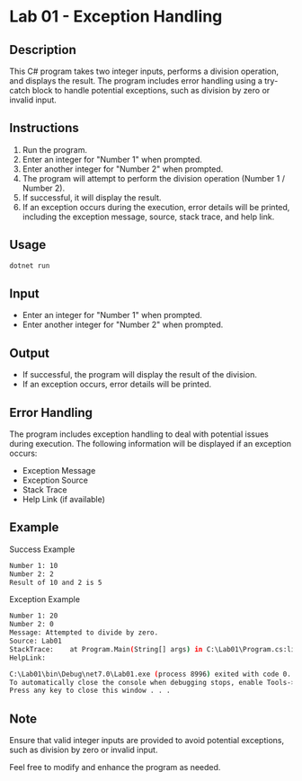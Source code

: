 # Lab 01 - Exception Handling

## Description
This C# program takes two integer inputs, performs a division operation, and displays the result. The program includes error handling using a try-catch block to handle potential exceptions, such as division by zero or invalid input.

## Instructions
1. Run the program.
2. Enter an integer for "Number 1" when prompted.
3. Enter another integer for "Number 2" when prompted.
4. The program will attempt to perform the division operation (Number 1 / Number 2).
5. If successful, it will display the result.
6. If an exception occurs during the execution, error details will be printed, including the exception message, source, stack trace, and help link.

## Usage
```bash
dotnet run
```

## Input
- Enter an integer for "Number 1" when prompted.
- Enter another integer for "Number 2" when prompted.

## Output
- If successful, the program will display the result of the division.
- If an exception occurs, error details will be printed.

## Error Handling
The program includes exception handling to deal with potential issues during execution. The following information will be displayed if an exception occurs:
- Exception Message
- Exception Source
- Stack Trace
- Help Link (if available)

## Example
Success Example
```bash
Number 1: 10
Number 2: 2
Result of 10 and 2 is 5
```
Exception Example
```bash
Number 1: 20
Number 2: 0
Message: Attempted to divide by zero.
Source: Lab01
StackTrace:    at Program.Main(String[] args) in C:\Lab01\Program.cs:line 13
HelpLink:

C:\Lab01\bin\Debug\net7.0\Lab01.exe (process 8996) exited with code 0.
To automatically close the console when debugging stops, enable Tools->Options->Debugging->Automatically close the console when debugging stops.
Press any key to close this window . . .
```

## Note
Ensure that valid integer inputs are provided to avoid potential exceptions, such as division by zero or invalid input.

Feel free to modify and enhance the program as needed.